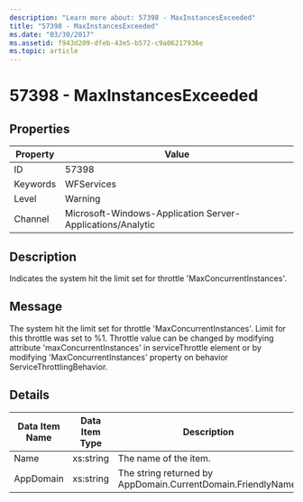 ```yaml
---
description: "Learn more about: 57398 - MaxInstancesExceeded"
title: "57398 - MaxInstancesExceeded"
ms.date: "03/30/2017"
ms.assetid: f943d209-dfeb-43e5-b572-c9a06217936e
ms.topic: article
---
```

# 57398 - MaxInstancesExceeded

## Properties

| Property | Value |
| - | - |
|ID|57398|  
|Keywords|WFServices|  
|Level|Warning|  
|Channel|Microsoft-Windows-Application Server-Applications/Analytic|  
  
## Description  

 Indicates the system hit the limit set for throttle 'MaxConcurrentInstances'.  
  
## Message  

 The system hit the limit set for throttle 'MaxConcurrentInstances'. Limit for this throttle was set to %1. Throttle value can be changed by modifying attribute 'maxConcurrentInstances' in serviceThrottle element or by modifying 'MaxConcurrentInstances' property on behavior ServiceThrottlingBehavior.  
  
## Details  
  
|Data Item Name|Data Item Type|Description|  
|--------------------|--------------------|-----------------|  
|Name|xs:string|The name of the item.|  
|AppDomain|xs:string|The string returned by AppDomain.CurrentDomain.FriendlyName.|
